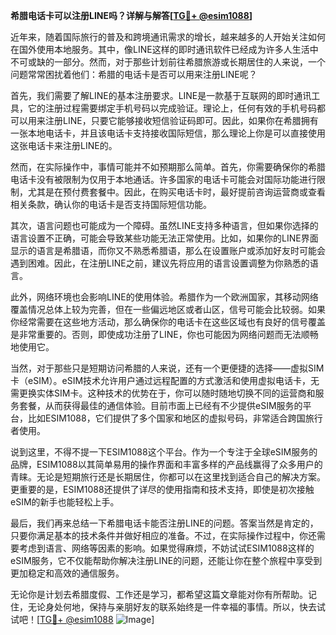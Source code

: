 **希腊电话卡可以注册LINE吗？详解与解答[[TG💪+ @esim1088](https://t.me/s/esim1088)]**

近年来，随着国际旅行的普及和跨境通讯需求的增长，越来越多的人开始关注如何在国外使用本地服务。其中，像LINE这样的即时通讯软件已经成为许多人生活中不可或缺的一部分。然而，对于那些计划前往希腊旅游或长期居住的人来说，一个问题常常困扰着他们：希腊的电话卡是否可以用来注册LINE呢？

首先，我们需要了解LINE的基本注册要求。LINE是一款基于互联网的即时通讯工具，它的注册过程需要绑定手机号码以完成验证。理论上，任何有效的手机号码都可以用来注册LINE，只要它能够接收短信验证码即可。因此，如果你在希腊拥有一张本地电话卡，并且该电话卡支持接收国际短信，那么理论上你是可以直接使用这张电话卡来注册LINE的。

然而，在实际操作中，事情可能并不如预期那么简单。首先，你需要确保你的希腊电话卡没有被限制为仅用于本地通话。许多国家的电话卡可能会对国际功能进行限制，尤其是在预付费套餐中。因此，在购买电话卡时，最好提前咨询运营商或查看相关条款，确认你的电话卡是否支持国际短信功能。

其次，语言问题也可能成为一个障碍。虽然LINE支持多种语言，但如果你选择的语言设置不正确，可能会导致某些功能无法正常使用。比如，如果你的LINE界面显示的语言是希腊语，而你又不熟悉希腊语，那么在设置账户或添加好友时可能会遇到困难。因此，在注册LINE之前，建议先将应用的语言设置调整为你熟悉的语言。

此外，网络环境也会影响LINE的使用体验。希腊作为一个欧洲国家，其移动网络覆盖情况总体上较为完善，但在一些偏远地区或者山区，信号可能会比较弱。如果你经常需要在这些地方活动，那么确保你的电话卡在这些区域也有良好的信号覆盖是非常重要的。否则，即使成功注册了LINE，你也可能因为网络问题而无法顺畅地使用它。

当然，对于那些只是短期访问希腊的人来说，还有一个更便捷的选择——虚拟SIM卡（eSIM）。eSIM技术允许用户通过远程配置的方式激活和使用虚拟电话卡，无需更换实体SIM卡。这种技术的优势在于，你可以随时随地切换不同的运营商和服务套餐，从而获得最佳的通信体验。目前市面上已经有不少提供eSIM服务的平台，比如ESIM1088，它们提供了多个国家和地区的虚拟号码，非常适合跨国旅行者使用。

说到这里，不得不提一下ESIM1088这个平台。作为一个专注于全球eSIM服务的品牌，ESIM1088以其简单易用的操作界面和丰富多样的产品线赢得了众多用户的青睐。无论是短期旅行还是长期居住，你都可以在这里找到适合自己的解决方案。更重要的是，ESIM1088还提供了详尽的使用指南和技术支持，即使是初次接触eSIM的新手也能轻松上手。

最后，我们再来总结一下希腊电话卡能否注册LINE的问题。答案当然是肯定的，只要你满足基本的技术条件并做好相应的准备。不过，在实际操作过程中，你还需要考虑到语言、网络等因素的影响。如果觉得麻烦，不妨试试ESIM1088这样的eSIM服务，它不仅能帮助你解决注册LINE的问题，还能让你在整个旅程中享受到更加稳定和高效的通信服务。

无论你是计划去希腊度假、工作还是学习，都希望这篇文章能对你有所帮助。记住，无论身处何地，保持与亲朋好友的联系始终是一件幸福的事情。所以，快去试试吧！[[TG💪+ @esim1088](https://t.me/s/esim1088) ![Image](https://i.postimg.cc/4NQfJmqS/Snipaste-2025-05-13-00-14-12.png)]
